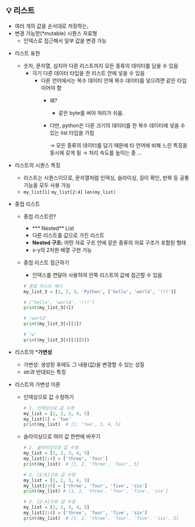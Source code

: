 <aside>


## 💡 리스트

- 여러 개의 값을 순서대로 저장하는,
- 변경 가능한(*mutable) 시퀀스 자료형
    - 인덱스로 접근해서 일부 값을 변경 가능
</aside>

- 리스트 표현
    - 숫자, 문자열, 심지어 다른 리스트까지 모든 종류의 데이터를 담을 수 있음
        - 각기 다른 데이터 타입을 한 리스트 안에 넣을 수 있음
            - 다른 언어에서는 복수 데이터 안에 복수 데이터를 넣으려면 같은 타입이어야 함
                - 왜?
                    - 같은 byte를 써야 처리가 쉬움.
                - 다만, python은 다른 크기의 데이터를 한 복수 데이터에 넣을 수 있는  list 타입을 가짐
                    
                    → 모든 종류의 데이터를 담기 때문에 타 언어에 비해 느린 특징을 동시에 갖게 됨
                    → 처리 속도를 높이는 중 …
                    
- 리스트의 시퀀스 특징
    - 리스트는 시퀀스이므로, 문자열처럼 인덱싱, 슬라이싱, 길이 확인, 반복 등 공통 기능을 모두 사용 가능
    - `my_list[1]` `my_list[2:4]` `len(my_list)`
- 중첩 리스트
    - 중첩 리스트란?
        - *** Nested** List
        - 다른 리스트를 값으로 가진 리스트
        - **Nested 구조:** 어떤 자료 구조 안에 같은 종류의 자료 구조가 포함된 형태
        - x-y의 2차원 배열 구현 가능
    - 중첩 리스트 접근하기
        - 인덱스를 연달아 사용하여 안쪽 리스트의 값에 접근할 수 있음
        
        ```python
        # 중첩 리스트 예시
        my_list_3 = [1, 2, 3, 'Python', ['hello', 'world', '!!!']]
        
        # ['hello', 'world', '!!!']
        print(my_list_3[4])
        
        # 'world'
        print(my_list_3[4][1])
        
        # 'w'
        print(my_list_3[4][1][0])
        ```
        
- 리스트의 ***가변성**
    - 가변성: 생성된 후에도 그 내용(값)을 변경할 수 있는 성질
    - str과 반대되는 특징
- 리스트의 가변성 이론
    - 인덱싱으로 값 수정하기
        
        ```python
        # 1. 인덱싱으로 값 수정
        my_list = [1, 2, 3, 4, 5]
        my_list[1] = 'two'
        print(my_list)  # [1, 'two', 3, 4, 5]
        ```
        
    - 슬라이싱으로 여러 값 한번에 바꾸기
        
        ```python
        # 2. 슬라이싱으로 값 수정
        my_list = [1, 2, 3, 4, 5]
        my_list[2:4] = ['three', 'four']
        print(my_list)  # [1, 2, 'three', 'four', 5]
        
        # 2. [2:6]으로 값 수정
        my_list = [1, 2, 3, 4, 5]
        my_list[2:6] = ['three', 'four', 'five', 'six']
        print(my_list) # [1, 2, 'three', 'four', 'five', 'six']
        
        # 3. [2:4]으로 값 수정
        my_list = [1, 2, 3, 4, 5]
        my_list[2:4] = ['three', 'four', 'five', 'six']
        print(my_list)  # [1, 2, 'three', 'four', 'five', 'six', 5]
        ```